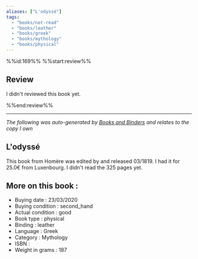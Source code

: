 ```yaml
---
aliases: ["L'odyssé"] 
tags: 
  - "books/not-read" 
  - "books/leather" 
  - "books/greek"
  - "books/mythology"
  - "books/physical"
---
```

%%id:169%%
%%start:review%%
## Review
I didn't reviewed this book yet. 

%%end:review%%

---
_The following was auto-generated by [Books and Binders](Books%20and%20Binders.md) and relates to the copy I own_
## L'odyssé
This book from Homère was edited by  and released 03/1819. I had it for 25.0€ from Luxenbourg. I didn't read the 325 pages yet.

## More on this book :
- Buying date : 23/03/2020
- Buying condition : second_hand
- Actual condition : good
- Book type : physical
- Binding : leather
- Language : Greek
- Category : Mythology
- ISBN : 
- Weight in grams : 187
